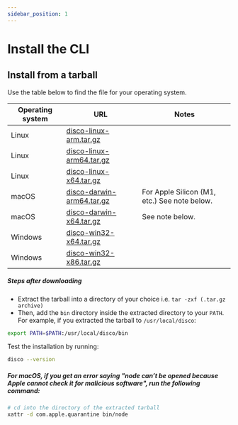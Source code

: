 ```yaml
---
sidebar_position: 1
---
```


# Install the CLI

## Install from a tarball

Use the table below to find the file for your operating system.

| Operating system | URL | Notes |
| ---------------- | --- | ----- |
| Linux            | [disco-linux-arm.tar.gz](https://disco-cli-assets.s3.amazonaws.com/channels/stable/disco-linux-arm.tar.gz) | |
| Linux            | [disco-linux-arm64.tar.gz](https://disco-cli-assets.s3.amazonaws.com/channels/stable/disco-linux-arm64.tar.gz) | |
| Linux            | [disco-linux-x64.tar.gz](https://disco-cli-assets.s3.amazonaws.com/channels/stable/disco-linux-x64.tar.gz) | |
| macOS            | [disco-darwin-arm64.tar.gz](https://disco-cli-assets.s3.amazonaws.com/channels/stable/disco-darwin-arm64.tar.gz) | For Apple Silicon (M1, etc.) See note below. |
| macOS            | [disco-darwin-x64.tar.gz](https://disco-cli-assets.s3.amazonaws.com/channels/stable/disco-darwin-x64.tar.gz) | See note below. |
| Windows          | [disco-win32-x64.tar.gz](https://disco-cli-assets.s3.amazonaws.com/channels/stable/disco-win32-x64.tar.gz) | |
| Windows          | [disco-win32-x86.tar.gz](https://disco-cli-assets.s3.amazonaws.com/channels/stable/disco-win32-x86.tar.gz) | |

##### Steps after downloading

- Extract the tarball into a directory of your choice i.e. `tar -zxf (.tar.gz archive)`
- Then, add the `bin` directory inside the extracted directory to your `PATH`. For example, if you extracted the tarball to `/usr/local/disco`:

```bash
export PATH=$PATH:/usr/local/disco/bin
```

Test the installation by running:

```bash
disco --version
```

##### For macOS, if you get an error saying "node can’t be opened because Apple cannot check it for malicious software", run the following command:

```bash
# cd into the directory of the extracted tarball
xattr -d com.apple.quarantine bin/node
```
